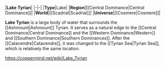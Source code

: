 |**Lake Tyrian**|
|-|-|
|**Type**|Lake|
|**Region**|[[Central Dominance\|Central Dominance]]|
|**World**|[[Scadrial\|Scadrial]]|
|**Universe**|[[Cosmere\|Cosmere]]|

**Lake Tyrian** is a large body of water that surrounds the [[Ashmount\|Ashmount]] Tyrian. It serves as a natural edge to the [[Central Dominance\|Central Dominance]] and the [[Western Dominance\|Western]] and [[Southern Dominance\|Southern Dominances]].
After the [[Catacendre\|Catacendre]], it was changed to the [[Tyrian Sea\|Tyrian Sea]], which is relatively the same location.



https://coppermind.net/wiki/Lake_Tyrian
